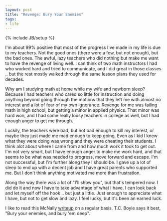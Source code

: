 ```yaml
---
layout: post
title: "Revenge: Bury Your Enemies"
tags:
- life
---
```

{% include JB/setup %}

I'm about 99% positive that most of the progress I've made in my life is due to my teachers. Not the good ones (there were a few, but not enough), but the bad ones. The awful, lazy teachers who did nothing but make me want to have the revenge of living well. I can think of two math instructors I had who worked hard and tried to communicate, and I did great in those classes .. but the rest mostly walked through the same lesson plans they used for decades. 

Why am I studying math at home while my wife and newborn sleep? Because I had teachers who cared so little for instruction and doing anything beyond going through the motions that they left me with almost no interest and a lot of fear of my own ignorance. Revenge for me was failing math in high school, but getting a minor in applied physics. That minor was hard won, and I had some really lousy teachers in college as well, but I had enough anger to get me through. 

Luckily, the teachers were bad, but not bad enough to kill my interest, or maybe they just made me mad enough to keep going.  Even as I kid I knew what they were doing was wrong and they were cheating their students. I think alot about where I came from and how much work it took to get out. I'm not very smart, but I have enough anger to make me work hard, and that seems to be what was needed to progress, move forward and escape. I'm not successful, but I'm further along they I should be. I gave up a lot of sleep to end up with a decent job and I have great parents who supported me. But I don't think anything motivated me more than frustration.

Along the way there was a lot of "I'll show you", but that's tempered now. I did do it and now I have to take advantage of what I have. I can look back and let myself off the hook .. but just a little. Just enough to appreciate what I have, but not to get slow and lazy. I feel lucky, but it's been an earned luck. 

I like to read this McNally <a href="http://southeastreview.org/onlineissue1/mcnally.php">writeup</a> on a regular basis. T.C. Boyle says it best, "Bury your enemies, and bury 'em deep".
